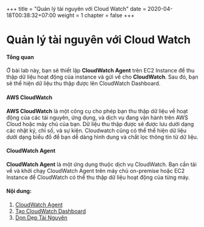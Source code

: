 +++
title = "Quản lý tài nguyên với Cloud Watch"
date = 2020-04-18T00:38:32+07:00
weight = 1
chapter = false
+++

# Quản lý tài nguyên với Cloud Watch

#### Tổng quan

Ở bài lab này, bạn sẽ thiết lập **CloudWatch Agent** trên EC2 Instance để thu thập dữ liệu hoạt động của instance và gửi về cho **CloudWatch**. Sau đó, bạn sẽ thể hiện dữ liệu thu thập được lên CloudWatch Dashboard.

#### AWS CloudWatch
**AWS CloudWatch** là một công cụ cho phép bạn thu thập dữ liệu về hoạt động của các tài nguyên, ứng dụng, và dịch vụ đang vận hành trên AWS Cloud hoặc máy chủ của bạn. Dữ liệu thu thập được sẽ được lưu dưới dạng các nhật ký, chỉ số, và sự kiện. Cloudwatch cũng có thể thể hiện dữ liệu dưới dạng biểu đồ để bạn dễ dàng hình dung và chắt lọc thông tin từ dữ liệu.

#### CloudWatch Agent
**CloudWatch Agent** là một ứng dụng thuộc dịch vụ CloudWatch. Bạn cần tải về và khởi chạy CloudWatch Agent trên máy chủ on-premise hoặc EC2 Instance để CloudWatch có thể thu thập dữ liệu hoạt động của từng máy.


#### Nội dung:
1. [CloudWatch Agent](1-create-cw-agent)
2. [Tạo CloudWatch Dashboard](2-create-aws-dashboard)
3. [Dọn Dẹp Tài Nguyên](3-clean-up)